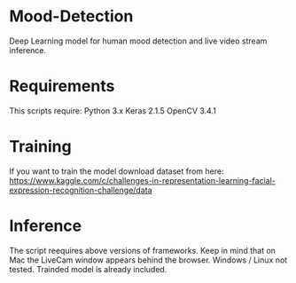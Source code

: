 # Mood-Detection
Deep Learning model for human mood detection and live video stream inference.

# Requirements
This scripts require:
Python 3.x
Keras 2.1.5
OpenCV 3.4.1

# Training 
If you want to train the model download dataset from here: https://www.kaggle.com/c/challenges-in-representation-learning-facial-expression-recognition-challenge/data

# Inference
The script reequires above versions of frameworks.
Keep in mind that on Mac the LiveCam window appears behind the browser. Windows / Linux not tested.
Trainded model is already included.
